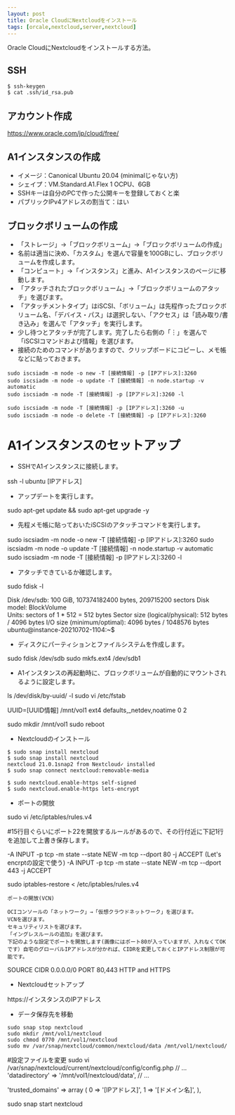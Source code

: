 ```yaml
---
layout: post
title: Oracle CloudにNextcloudをインストール
tags: [orcale,nextcloud,server,nextcloud]
---
```


Oracle CloudにNextcloudをインストールする方法。

## SSH

```
$ ssh-keygen
$ cat .ssh/id_rsa.pub
```

## アカウント作成

https://www.oracle.com/jp/cloud/free/

## A1インスタンスの作成

* イメージ：Canonical Ubuntu 20.04 (minimalじゃない方)
* シェイプ：VM.Standard.A1.Flex 1 OCPU、6GB
* SSHキーは自分のPCで作った公開キーを登録しておくと楽
* パブリックIPv4アドレスの割当て：はい

## ブロックボリュームの作成

* 「ストレージ」→「ブロックボリューム」→「ブロックボリュームの作成」
* 名前は適当に決め、「カスタム」を選んで容量を100GBにし、ブロックボリュームを作成します。
* 「コンピュート」→「インスタンス」と進み、A1インスタンスのページに移動します。
* 「アタッチされたブロックボリューム」→「ブロックボリュームのアタッチ」を選びます。
* 「アタッチメントタイプ」はiSCSI、「ボリューム」は先程作ったブロックボリューム名、「デバイス・パス」は選択しない、「アクセス」は「読み取り/書き込み」を選んで「アタッチ」を実行します。
* 少し待つとアタッチが完了します。完了したら右側の「︙」を選んで「iSCSIコマンドおよび情報」を選びます。
* 接続のためのコマンドがありますので、クリップボードにコピーし、メモ帳などに貼っておきます。

```
sudo iscsiadm -m node -o new -T [接続情報] -p [IPアドレス]:3260
sudo iscsiadm -m node -o update -T [接続情報] -n node.startup -v automatic
sudo iscsiadm -m node -T [接続情報] -p [IPアドレス]:3260 -l

sudo iscsiadm -m node -T [接続情報] -p [IPアドレス]:3260 -u
sudo iscsiadm -m node -o delete -T [接続情報] -p [IPアドレス]:3260
```

# A1インスタンスのセットアップ

* SSHでA1インスタンスに接続します。

ssh -l ubuntu [IPアドレス]

* アップデートを実行します。

sudo apt-get update && sudo apt-get upgrade -y

* 先程メモ帳に貼っておいたiSCSIのアタッチコマンドを実行します。

sudo iscsiadm -m node -o new -T [接続情報] -p [IPアドレス]:3260
sudo iscsiadm -m node -o update -T [接続情報] -n node.startup -v automatic
sudo iscsiadm -m node -T [接続情報] -p [IPアドレス]:3260 -l

* アタッチできているか確認します。

sudo fdisk -l

Disk /dev/sdb: 100 GiB, 107374182400 bytes, 209715200 sectors
Disk model: BlockVolume     
Units: sectors of 1 * 512 = 512 bytes
Sector size (logical/physical): 512 bytes / 4096 bytes
I/O size (minimum/optimal): 4096 bytes / 1048576 bytes
ubuntu@instance-20210702-1104:~$ 

* ディスクにパーティションとファイルシステムを作成します。

sudo fdisk /dev/sdb
sudo mkfs.ext4 /dev/sdb1

* A1インスタンスの再起動時に、ブロックボリュームが自動的にマウントされるように設定します。

ls /dev/disk/by-uuid/ -l
sudo vi /etc/fstab

UUID=[UUID情報] /mnt/vol1 ext4 defaults,_netdev,noatime 0 2

sudo mkdir /mnt/vol1
sudo reboot

* Nextcloudのインストール

```
$ sudo snap install nextcloud
$ sudo snap install nextcloud
nextcloud 21.0.1snap2 from Nextcloud✓ installed
$ sudo snap connect nextcloud:removable-media

$ sudo nextcloud.enable-https self-signed
$ sudo nextcloud.enable-https lets-encrypt
```

* ポートの開放

sudo vi /etc/iptables/rules.v4

#15行目ぐらいにポート22を開放するルールがあるので、その行付近に下記1行を追加して上書き保存します。

-A INPUT -p tcp -m state --state NEW -m tcp --dport 80 -j ACCEPT (Let's encrptの設定で使う)
-A INPUT -p tcp -m state --state NEW -m tcp --dport 443 -j ACCEPT

sudo iptables-restore < /etc/iptables/rules.v4

    ポートの開放(VCN)

    OCIコンソールの「ネットワーク」→「仮想クラウドネットワーク」を選びます。
    VCNを選びます。
    セキュリティリストを選びます。
    「イングレスルールの追加」を選びます。
    下記のような設定でポートを開放します(画像にはポート80が入っていますが、入れなくてOKです）自宅のグローバルIPアドレスが分かれば、CIDRを変更しておくとIPアドレス制限が可能です。

SOURCE CIDR
0.0.0.0/0
PORT
80,443
HTTP and HTTPS

* Nextcloudセットアップ

https://インスタンスのIPアドレス

* データ保存先を移動

```
sudo snap stop nextcloud
sudo mkdir /mnt/vol1/nextcloud
sudo chmod 0770 /mnt/vol1/nextcloud
sudo mv /var/snap/nextcloud/common/nextcloud/data /mnt/vol1/nextcloud/
```

#設定ファイルを変更
sudo vi /var/snap/nextcloud/current/nextcloud/config/config.php
 // ...
 'datadirectory' => '/mnt/vol1/nextcloud/data',
 // ...

  'trusted_domains' =>
  array (
    0 => '[IPアドレス]',
    1 => '[ドメイン名]',
  ),

sudo snap start nextcloud
